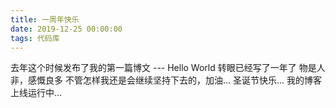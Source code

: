 ```yaml
---
title: 一周年快乐
date: 2019-12-25 00:00:00
tags: 代码库
---
```


去年这个时候发布了我的第一篇博文 --- Hello World
转眼已经写了一年了
物是人非，感慨良多
不管怎样我还是会继续坚持下去的，加油...
圣诞节快乐…
我的博客上线运行中…

